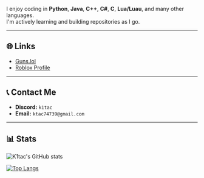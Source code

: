 I enjoy coding in **Python**, **Java**, **C++**, **C#**, **C**, **Lua/Luau**, and many other languages.  
I'm actively learning and building repositories as I go.

---

## 🌐 Links
- [Guns.lol](https://guns.lol/K1tac)  
- [Roblox Profile](https://roblox.com/users/642600288)

---

## 📞 Contact Me
- **Discord:** `k1tac`  
- **Email:** `ktac74739@gmail.com`

---

## 📊 Stats
![K1tac's GitHub stats](https://github-readme-stats.vercel.app/api?username=K1tac&show_icons=true&include_all_commits=true&title_color=FF8B00&icon_color=DCD129&text_color=DCD129&bg_color=0F0137&border_color=FE9D2A)

[![Top Langs](https://github-readme-stats.vercel.app/api/top-langs/?username=K1tac&layout=compact&theme=radical&hide_border=true)](https://github.com/K1tac)
